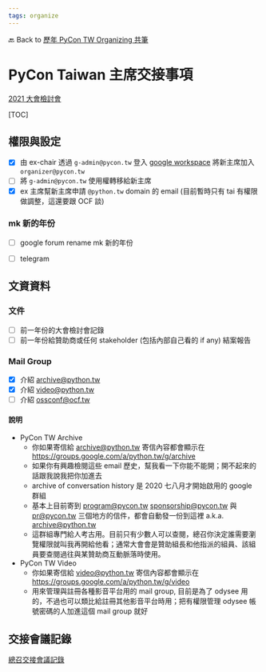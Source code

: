 ```yaml
---
tags: organize
---
```


🔙 Back to [歷年 PyCon TW Organizing 共筆](/ryPr7SFyP/%2FHM5mHCFKQCu7-W5ea8ITcw%3Fview)

# PyCon Taiwan 主席交接事項

[2021 大會檢討會](/rNtwI77lTdaCM0mTnOcWug)

[TOC]

## 權限與設定

- [x] 由 ex-chair 透過 `g-admin@pycon.tw` 登入 [google workspace](https://admin.google.com) 將新主席加入 `organizer@pycon.tw`
- [ ] 將 `g-admin@pycon.tw` 使用權轉移給新主席
- [x] ex 主席幫新主席申請 `@python.tw` domain 的 email (目前暫時只有 tai 有權限做調整，這還要跟 OCF 談)

### mk 新的年份
- [ ] google forum rename mk 新的年份
- [ ] telegram


## 文資資料
### 文件
- [ ] 前一年份的大會檢討會記錄
- [ ] 前一年份給贊助商或任何  stakeholder (包括內部自己看的 if any) 結案報告

### Mail Group
- [x] 介紹 archive@python.tw
- [x] 介紹 video@python.tw
- [ ] 介紹 ossconf@ocf.tw

#### 說明
- PyCon TW Archive
    - 你如果寄信給 archive@python.tw   寄信內容都會顯示在  https://groups.google.com/a/python.tw/g/archive
    - 如果你有興趣檢閱這些 email 歷史，幫我看一下你能不能開；開不起來的話跟我說我把你加進去
    - archive of conversation history 是 2020 七八月才開始啟用的 google 群組
    - 基本上目前寄到 program@pycon.tw sponsorship@pycon.tw 與 pr@pycon.tw 三個地方的信件，都會自動發一份到這裡 a.k.a. archive@python.tw
    - 這群組專門給人考古用。目前只有少數人可以查閱，總召你決定誰需要瀏覽權限就叫我再開給他看；通常大會會是贊助組長和他指派的組員、該組員要查閱過往與某贊助商互動脈落時使用。
- PyCon TW Video
    - 你如果寄信給 video@python.tw 寄信內容都會顯示在  https://groups.google.com/a/python.tw/g/video
    - 用來管理與註冊各種影音平台用的 mail group, 目前是為了 odysee 用的，不過也可以類比給註冊其他影音平台時用；把有權限管理 odysee 帳號密碼的人加進這個 mail group 就好

## 交接會議記錄
[總召交接會議記錄](https://hackmd.io/p8nXxDioTK67kNcbYu8_Lw?view)